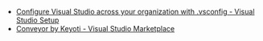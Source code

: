 - [Configure Visual Studio across your organization with .vsconfig - Visual Studio Setup](https://devblogs.microsoft.com/setup/configure-visual-studio-across-your-organization-with-vsconfig/)
- [Conveyor by Keyoti - Visual Studio Marketplace](https://marketplace.visualstudio.com/items?itemName=vs-publisher-1448185.ConveyorbyKeyoti)